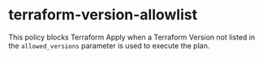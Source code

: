 # terraform-version-allowlist
This policy blocks Terraform Apply when a Terraform Version not listed in the `allowed_versions` parameter is used to execute the plan.
